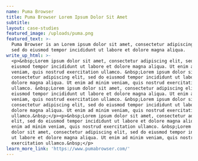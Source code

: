 ```yaml
---
name: Puma Browser
title: Puma Browser Lorem Ipsum Dolor Sit Amet
subtitle:
layout: case-studies
featured_image: /uploads/puma.png
featured_text: >-
  Puma Browser is an Lorem ipsum dolor sit amet, consectetur adipiscing elit,
  sed do eiusmod tempor incididunt ut labore et dolore magna aliqua.
write_up_html: >-
  <p>&nbsp;Lorem ipsum dolor sit amet, consectetur adipiscing elit, sed do
  eiusmod tempor incididunt ut labore et dolore magna aliqua. Ut enim ad minim
  veniam, quis nostrud exercitation ullamco. &nbsp;Lorem ipsum dolor sit amet,
  consectetur adipiscing elit, sed do eiusmod tempor incididunt ut labore et
  dolore magna aliqua. Ut enim ad minim veniam, quis nostrud exercitation
  ullamco. &nbsp;Lorem ipsum dolor sit amet, consectetur adipiscing elit, sed do
  eiusmod tempor incididunt ut labore et dolore magna aliqua. Ut enim ad minim
  veniam, quis nostrud exercitation ullamco. &nbsp;Lorem ipsum dolor sit amet,
  consectetur adipiscing elit, sed do eiusmod tempor incididunt ut labore et
  dolore magna aliqua. Ut enim ad minim veniam, quis nostrud exercitation
  ullamco.&nbsp;</p><p>&nbsp;Lorem ipsum dolor sit amet, consectetur adipiscing
  elit, sed do eiusmod tempor incididunt ut labore et dolore magna aliqua. Ut
  enim ad minim veniam, quis nostrud exercitation ullamco. &nbsp;Lorem ipsum
  dolor sit amet, consectetur adipiscing elit, sed do eiusmod tempor incididunt
  ut labore et dolore magna aliqua. Ut enim ad minim veniam, quis nostrud
  exercitation ullamco.&nbsp;</p>
learn_more_link: 'https://www.pumabrowser.com/'
---
```


